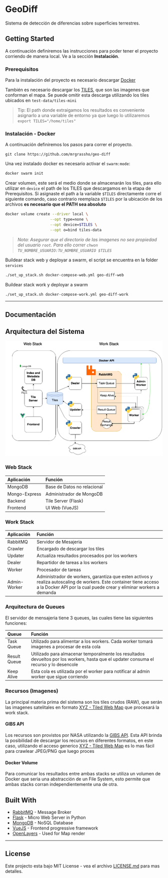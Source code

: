 # GeoDiff

Sistema de detección de diferencias sobre superficies terrestres.

## Getting Started

A continuación definiremos las instrucciones para poder tener el proyecto corriendo de manera local. Ve a la sección **Instalación**.

### Prerequisitos

Para la instalación del proyecto es necesario descargar [Docker](https://docs.docker.com/desktop/)

También es necesario descargar los [TILES](https://app.box.com/s/pakte9wz7u0xfoitmktxsspbz01wsijc), que son las imagenes que conforman el mapa. Se puede omitir esta descarga utilizando los tiles ubicados en `test-data/tiles-mini`

> Tip: El path donde extraigamos los resultados es conveniente asignarlo a una variable de entorno ya que luego lo utilizaremos `export TILES="/home/tiles"`

### Instalación - Docker

A continuación definiremos los pasos para correr el proyecto.

```
git clone https://github.com/mrgrassho/geo-diff
```

Una vez instalado docker es necesario activar el `swarm:mode`:

```bash
docker swarm init
```

Crear volumen, este será el medio donde se almacenarán los tiles, para ello utilizar en `device` el path de los TILES que descargamos en la etapa de Prerequisitos. Si asignaste el path a la variable `$TILES` directamente corre el siguiente comando, caso contrario reemplaza `$TILES` por la ubicación de los archivos **es necesario que el PATH sea absoluto**

```bash
docker volume create --driver local \
                    --opt type=none \
                    --opt device=$TILES \
                    --opt o=bind tiles-data
```

> _Nota: Asegurar que el directorio de las imagenes no sea propiedad del usuario `root`. Para ello correr `chwon TU_NOMBRE_USUARIO:TU_NOMBRE_USUARIO $TILES`_

Buildear stack web y deployar a swarm, el script se encuentra en la folder `services`

```bash
./set_up_stack.sh docker-compose-web.yml geo-diff-web  
```

Buildear stack work y deployar a swarm

```bash
./set_up_stack.sh docker-compose-work.yml geo-diff-work  
```

---

## Documentación

## Arquitectura del Sistema

![Arquitectura](diagrams/GeoDiffDiagram.png)

### Web Stack 

| Aplicación     | Función     |
| :------------- | :------------- |
| MongoDB        | Base de Datos no relacional      |
| Mongo-Express  | Administrador de MongoDB  |
| Backend  | Tile Server (Flask) |
| Frontend  | UI Web (VueJS) |

### Work Stack 

| Aplicación     | Función     |
| :------------- | :------------- |
| RabbitMQ       | Servidor de Mesajeria   |
| Crawler        | Encargado de descargar los tiles |
| Updater        | Actualiza resultados procesados por los workers   |
| Dealer         | Repartidor de tareas a los workers   |
| Worker         | Procesador de tareas   |
| Admin-Worker  | Administrador de workers, garantiza que esten activos y realiza autoscaling de workers. Este container tiene acceso a la Docker API por la cual puede crear y eliminar workers a demanda |

### Arquitectura de Queues

El servidor de mensajeria tiene 3 queues, las cuales tiene las siguientes funciones:

| Queue     | Función     |
| :------------- | :------------- |
| Task Queue     | Utilizado para alimentar a los workers. Cada worker tomará imagenes a procesar de esta cola |
| Result Queue   | Utilizado para almacenar temporalmente los resultados devueltos por los workers, hasta que el updater consuma el recurso y lo desencole |
| Keep Alive | Esta cola es utilizada por el worker para notificar al admin worker que sigue corriendo |

### Recursos (Imagenes)

La principal materia prima del sistema son los tiles crudos (RAW), que serán las imagenes satelitales en formato [XYZ - Tiled Web Map](https://en.wikipedia.org/wiki/Tiled_web_map) que procesará la work stack.

#### GIBS API

Los recursos son provistos por NASA utilizando la [GIBS API](https://wiki.earthdata.nasa.gov/display/GIBS/GIBS+API+for+Developers#GIBSAPIforDevelopers-GenericXYZTileAccess). Esta API brinda la posibilidad de descargar los recursos en diferentes formatos, en este caso, utilizando el acceso generico [XYZ - Tiled Web Map](https://en.wikipedia.org/wiki/Tiled_web_map) es lo mas fácil para crawlear JPEG/PNG que luego proces

#### Docker Volume

Para comunicar los resultados entre ambas stacks se utiliza un volumen de Docker que seria una abstracción de un File System, esto permite que ambas stacks corran independientemente una de otra.

## Built With

* [RabbitMQ](https://www.rabbitmq.com/) - Message Broker
* [Flask](https://flask.palletsprojects.com/en/1.1.x/) - Micro Web Server in Python
* [MongoDB](https://www.mongodb.com/es) - NoSQL Database
* [VueJS](https://vuejs.org/v2/guide/) - Frontend progressive framework
* [OpenLayers](https://openlayers.org/) - Used for Map render

---

## License

Este projecto esta bajo MIT License - vea el archivo [LICENSE.md](LICENSE.md) para mas detalles.